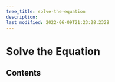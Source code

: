 ```yaml
---
tree_title: solve-the-equation
description: 
last_modified: 2022-06-09T21:23:28.2328
---
```


# Solve the Equation

## Contents
